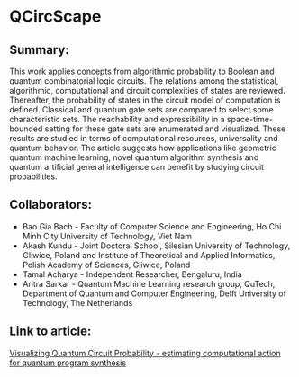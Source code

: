 # QCircScape

## Summary:

This work applies concepts from algorithmic probability to Boolean and quantum combinatorial logic circuits. The relations among the statistical, algorithmic, computational and circuit complexities of states are reviewed. Thereafter, the probability of states in the circuit model of computation is defined. Classical and quantum gate sets are compared to select some characteristic sets. The reachability and expressibility in a space-time-bounded setting for these gate sets are enumerated and visualized. These results are studied in terms of computational resources, universality and quantum behavior. The article suggests how applications like geometric quantum machine learning, novel quantum algorithm synthesis and quantum artificial general intelligence can benefit by studying circuit probabilities.

## Collaborators:
* Bao Gia Bach - Faculty of Computer Science and Engineering, Ho Chi Minh City University of Technology, Viet Nam
* Akash Kundu - Joint Doctoral School, Silesian University of Technology, Gliwice, Poland and Institute of Theoretical and Applied Informatics, Polish Academy of Sciences, Gliwice, Poland
* Tamal Acharya - Independent Researcher, Bengaluru, India
* Aritra Sarkar - Quantum Machine Learning research group, QuTech, Department of Quantum and Computer Engineering, Delft University of Technology, The Netherlands

## Link to article:

[Visualizing Quantum Circuit Probability - estimating computational action for quantum program synthesis](https://arxiv.org/abs/2304.02358)
